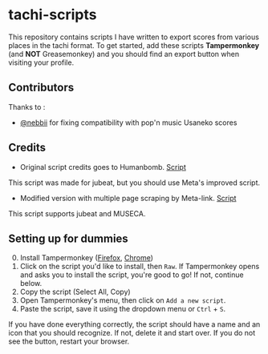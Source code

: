 # tachi-scripts

This repository contains scripts I have written to export scores from various places in the tachi format. To get started, add these scripts **Tampermonkey** (and **NOT** Greasemonkey) and you should find an export button when visiting your profile.

## Contributors
Thanks to :

- [@nebbii](https://github.com/nebbii) for fixing compatibility with pop'n music Usaneko scores 

## Credits

- Original script credits goes to Humanbomb. [Script](https://gist.github.com/vmichalak/7fb3084260b0bf646a36b74eff823d69)

This script was made for jubeat, but you should use Meta's improved script.

- Modified version with multiple page scraping by Meta-link. [Script](https://gist.github.com/Meta-link/d01c15fc56a277becc7d67a7c1dccfa2)

This script supports jubeat and MUSECA.

## Setting up for dummies

0. Install Tampermonkey ([Firefox](https://addons.mozilla.org/en-US/firefox/addon/tampermonkey/), [Chrome](https://chrome.google.com/webstore/detail/tampermonkey/dhdgffkkebhmkfjojejmpbldmpobfkfo))
1. Click on the script you'd like to install, then `Raw`. If Tampermonkey opens and asks you to install the script, you're good to go! If not, continue below.
2. Copy the script (Select All, Copy)
3. Open Tampermonkey's menu, then click on `Add a new script`.
4. Paste the script, save it using the dropdown menu or `Ctrl` + `S`.

If you have done everything correctly, the script should have a name and an icon that you should recognize. If not, delete it and start over. If you do not see the button, restart your browser.